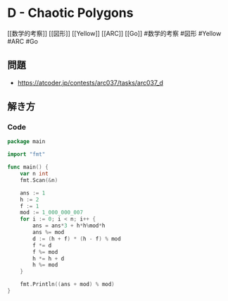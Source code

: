 # D - Chaotic Polygons
[[数学的考察]] [[図形]] [[Yellow]] [[ARC]] [[Go]]
#数学的考察 #図形 #Yellow #ARC #Go 

## 問題
- https://atcoder.jp/contests/arc037/tasks/arc037_d

## 解き方
### Code
```go
package main

import "fmt"

func main() {
	var n int
	fmt.Scan(&n)

	ans := 1
	h := 2
	f := 1
	mod := 1_000_000_007
	for i := 0; i < n; i++ {
		ans = ans*3 + h*h%mod*h
		ans %= mod
		d := (h + f) * (h - f) % mod
		f *= d
		f %= mod
		h *= h + d
		h %= mod
	}

	fmt.Println((ans + mod) % mod)
}
```